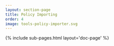 ```yaml
---
layout: section-page
title: Policy Importing
order: 4
image: tools-policy-importer.svg
---
```


{% include sub-pages.html layout='doc-page' %}
